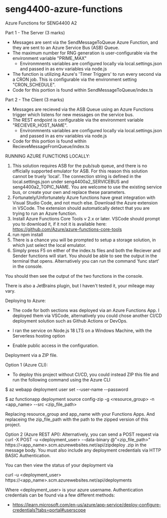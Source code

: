 # seng4400-azure-functions
Azure Functions for SENG4400 A2 

Part 1 - The Server (3 marks)

- Messages are sent via the SendMessageToQueue Azure Function, and they are sent to an Azure Service Bus (ASB) Queue. 
- The maximum number for RNG generation is user-configurable via the environment variable "PRIME_MAX"
    - Environmnents variables are configured locally via local.settings.json and passed in as env variables via node.js 
- The function is utilizing Azure's 'Timer Triggers' to run every second via a CRON job. This is configurable via the environment setting "CRON_SCHEDULE".
- Code for this portion is found within SendMessageToQueue/index.ts 

Part 2 - The Client (3 marks)
- Messages are recieved via the ASB Queue using an Azure Functions trigger which listens for new messages on the service bus. 
- The REST endpoint is configurable via the environment variable "RECIEVER_HOST_NAME".
    - Environmnents variables are configured locally via local.settings.json and passed in as env variables via node.js 
- Code for this portion is found within RecieveMessageFromQueue/index.ts 

RUNNING AZURE FUNCTIONS LOCALLY: 
1. This solution requires ASB for the pub/sub queue, and there is no officially supported emulator for ASB. For this reason this solution cannot be truely 'local'. The connection string is defined in the local.settings.json under seng4400a2_SERVICEBUS and seng4400a2_TOPIC_NAME. You are welcome to use the existing service bus, or create your own and replace these parameters. 
2. Fortunately/Unfortunately Azure functions have great integration with Visual Studio Code, and not much else. Download the Azure extension in VSCode. The extension should automatically detect that you are trying to run an Azure function. 
3. Install Azure Functions Core Tools v 2.x or later. VSCode should prompt you to download it, if it not it is available here: https://github.com/Azure/azure-functions-core-tools
4. run npm install
5. There is a chance you will be prompted to setup a storage solution, in which just select the local emulator.
6. Simply press F5 on either of the index.ts files and both the Reciever and Sender functions will start.  You should be able to see the output in the terminal that opens. Alternatively you can run the command 'func start' in the console. 

You should then see the output of the two functions in the console. 


There is also a JetBrains plugin, but I haven't tested it, your mileage may vary. 


Deploying to Azure: 

- The code for both sections was deployed via an Azure Functions App. I deployed them via VSCode, alternatively you could chose another CI/CD deployment solution such as Github Actions or DevOps. 
- I ran the service on Node.js 18 LTS on a Windows Machine, with the Serverless hosting option 

- Enable public access in the configuration. 

Deployment via a ZIP file.

Option 1 (Azure CLI):
- To deploy this project without CI/CD, you could instead ZIP this file and run the following command using the Azure CLI 

$ az webapp deployment user set --user-name <username> --password <password>

$ az functionapp deployment source config-zip -g <resource_group> -n \
<app_name> --src <zip_file_path>

Replacing resource_group and app_name with your Functions Apps. And replaceing the zip_file_path with the path to the zipped version of this project. 

Option 2 (Azure REST API):
Alternatively, you can send a POST request via
curl -X POST -u <deployment_user> --data-binary @"<zip_file_path>" https://<app_name>.scm.azurewebsites.net/api/zipdeploy
.zip in the message body. You must also include any deployment credentials via HTTP BASIC Authentication. 

You can then view the status of your deployment via 

curl -u <deployment_user> https://<app_name>.scm.azurewebsites.net/api/deployments

Where <deployment_user> is your azure username. Authentication credentials can be found via a few different methods: 
- https://learn.microsoft.com/en-us/azure/app-service/deploy-configure-credentials?tabs=portal#userscope